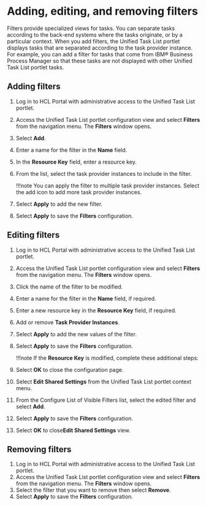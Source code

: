 # Adding, editing, and removing filters

Filters provide specialized views for tasks. You can separate tasks according to the back-end systems where the tasks originate, or by a particular context. When you add filters, the Unified Task List portlet displays tasks that are separated according to the task provider instance. For example, you can add a filter for tasks that come from IBM® Business Process Manager so that these tasks are not displayed with other Unified Task List portlet tasks.

## Adding filters

1.  Log in to HCL Portal with administrative access to the Unified Task List portlet.
2.  Access the Unified Task List portlet configuration view and select **Filters** from the navigation menu. The **Filters** window opens.
3.  Select **Add**.
4.  Enter a name for the filter in the **Name** field.
5.  In the **Resource Key** field, enter a resource key.
6.  From the list, select the task provider instances to include in the filter.

    !!!note
        You can apply the filter to multiple task provider instances. Select the add icon to add more task provider instances.

7.  Select **Apply** to add the new filter.
8.  Select **Apply** to save the **Filters** configuration.

## Editing filters

1.  Log in to HCL Portal with administrative access to the Unified Task List portlet.
2.  Access the Unified Task List portlet configuration view and select **Filters** from the navigation menu. The **Filters** window opens.
3.  Click the name of the filter to be modified.
4.  Enter a name for the filter in the **Name** field, if required.
5.  Enter a new resource key in the **Resource Key** field, if required.
6.  Add or remove **Task Provider Instances**.
7.  Select **Apply** to add the new values of the filter.
8.  Select **Apply** to save the **Filters** configuration.

    !!!note
        If the **Resource Key** is modified, complete these additional steps:

9.  Select **OK** to close the configuration page.
10. Select **Edit Shared Settings** from the Unified Task List portlet context menu.
11. From the Configure List of Visible Filters list, select the edited filter and select **Add**.
12. Select **Apply** to save the **Filters** configuration.
13. Select **OK** to close**Edit Shared Settings** view.

## Removing filters

1.  Log in to HCL Portal with administrative access to the Unified Task List portlet.
2.  Access the Unified Task List portlet configuration view and select **Filters** from the navigation menu. The **Filters** window opens.
3.  Select the filter that you want to remove then select **Remove**.
4.  Select **Apply** to save the **Filters** configuration.


